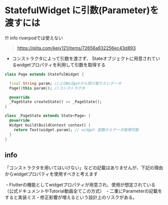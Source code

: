 # StatefulWidget に引数(Parameter)を渡すには
!!! info riverpodでは使えない
>https://qiita.com/keiy121/items/72656a932256ec43d893
- コンストラクタによって引数を渡さず、
Stateオブジェクトに用意されているwidgetプロパティを利用して引数を取得する

```dart
class Page extends StatefulWidget {

  final String param; //上位Widgetから受け取りたいデータ
  Page({this.param}); //コンストラクタ

  @override
  _PageState createState() => _PageState();
}

class _PageState extends State<Page> {
  @override
  Widget build(BuildContext context) {
    return Text(widget.param); // widget 変数からデータ取得可能
  }
}
```
## info
「コンストラクタを用いてはいけない」などの記載はありませんが、下記の理由からwidgetプロパティを使用すべきと考えます

・Flutterの機能としてwidgetプロパティが用意され、使用が想定されている（公式ドキュメントやTutorial動画全てこの方式）
・二重にParameterの記載をすると実装ミス・修正影響が増えるという設計上のリスクがある。



